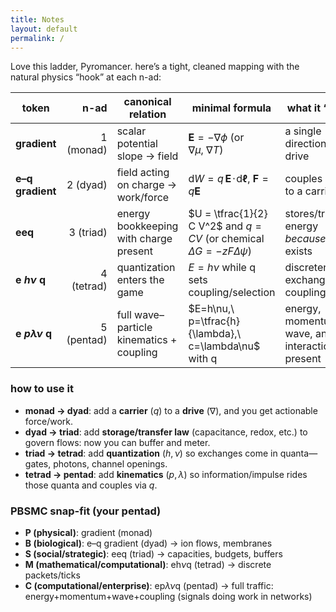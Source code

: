```yaml
---
title: Notes
layout: default
permalink: /
---
```


Love this ladder, Pyromancer. here’s a tight, cleaned mapping with the natural physics “hook” at each n-ad:

| token            |       n-ad | canonical relation                       | minimal formula                                                                         | what it “adds”                                      | quick read              |
| ---------------- | ---------: | ---------------------------------------- | --------------------------------------------------------------------------------------- | --------------------------------------------------- | ----------------------- |
| **gradient**     |  1 (monad) | scalar potential slope → field           | $\mathbf{E}=-\nabla \phi$ (or $\nabla \mu,\ \nabla T$)                                  | a single direction of drive                         | “one arrow exists.”     |
| **e–q gradient** |   2 (dyad) | field acting on charge → work/force      | $\mathrm{d}W = q\,\mathbf{E}\!\cdot\!\mathrm{d}\mathbf{\ell}$, $\mathbf{F}=q\mathbf{E}$ | couples drive to a carrier                          | “drive meets bearer.”   |
| **eeq**          |  3 (triad) | energy bookkeeping with charge present   | $U = \tfrac{1}{2} C V^2$ and $q=CV$ (or chemical $\Delta G = -zF\Delta\psi$)            | stores/transfers energy *because* q exists          | “capacity appears.”     |
| **e $h\nu$ q**      | 4 (tetrad) | quantization enters the game             | $E = h\nu$ while q sets coupling/selection                                              | discreteness of exchange + coupling                 | “packets now carry.”    |
| **e $p\lambda\nu$ q** | 5 (pentad) | full wave–particle kinematics + coupling | $E=h\nu,\ p=\tfrac{h}{\lambda},\ c=\lambda\nu$ with q                                   | energy, momentum, wave, and interaction all present | “a trafficked quantum.” |

### how to use it

* **monad → dyad**: add a **carrier** ($q$) to a **drive** ($\nabla$), and you get actionable force/work.
* **dyad → triad**: add **storage/transfer law** (capacitance, redox, etc.) to govern flows: now you can buffer and meter.
* **triad → tetrad**: add **quantization** ($h, \nu$) so exchanges come in quanta—gates, photons, channel openings.
* **tetrad → pentad**: add **kinematics** ($p, \lambda$) so information/impulse rides those quanta and couples via $q$.

### PBSMC snap-fit (your pentad)

* **P (physical)**: gradient (monad)
* **B (biological)**: e–q gradient (dyad) → ion flows, membranes
* **S (social/strategic)**: eeq (triad) → capacities, budgets, buffers
* **M (mathematical/computational)**: eh$\nu$q (tetrad) → discrete packets/ticks
* **C (computational/enterprise)**: ep$\lambda\nu$q (pentad) → full traffic: energy+momentum+wave+coupling (signals doing work in networks)
